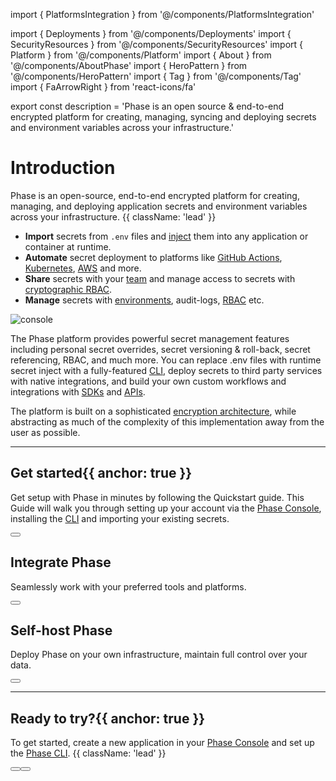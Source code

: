 import { PlatformsIntegration } from '@/components/PlatformsIntegration'

import { Deployments } from '@/components/Deployments'
import { SecurityResources } from '@/components/SecurityResources'
import { Platform } from '@/components/Platform'
import { About } from '@/components/AboutPhase'
import { HeroPattern } from '@/components/HeroPattern'
import { Tag } from '@/components/Tag'
import { FaArrowRight } from 'react-icons/fa'

export const description =
  'Phase is an open source & end-to-end encrypted platform for creating, managing, syncing and deploying secrets and environment variables across your infrastructure.'

<HeroPattern />


# Introduction

Phase is an open-source, end-to-end encrypted platform for creating, managing, and deploying application secrets and environment variables across your infrastructure. {{ className: 'lead' }}

- **Import** secrets from `.env` files and [inject](/quickstart#3-inject-secrets) them into any application or container at runtime.
- **Automate** secret deployment to platforms like [GitHub Actions](/integrations/platforms/github-actions), [Kubernetes](/integrations/platforms/kubernetes), [AWS](/integrations/platforms/aws-secrets-manager) and more.
- **Share** secrets with your [team](/console/users#add-users-to-an-organisation) and manage access to secrets with [cryptographic RBAC](/console/environments#manage-user-access).
- **Manage** secrets with [environments](/console/environments), audit-logs, [RBAC](/access-control) etc.

![console](/assets/images/console/console-ui.webp)


The Phase platform provides powerful secret management features including personal secret overrides, secret versioning & roll-back, secret referencing, RBAC, and much more.
You can replace .env files with runtime secret inject with a fully-featured [CLI](/cli), deploy secrets to third party services with native integrations, and build your own custom workflows and integrations with [SDKs](/sdks) and [APIs](/public-api). 



The platform is built on a sophisticated [encryption architecture](/security/architecture), while abstracting as much of the complexity of this implementation away from the user as possible. 


---

## Get started{{ anchor: true }}

Get setup with Phase in minutes by following the Quickstart guide. This Guide will walk you through setting up your account via the [Phase Console](/#phase-console), installing the [CLI](/#phase-cli) and importing your existing secrets.

<div className="not-prose mb-16 mt-6 flex gap-3">
  <Button href="/quickstart" arrow="right" children="Quickstart" />
</div>

<About />

<Platform />

## Integrate Phase

Seamlessly work with your preferred tools and platforms.

<PlatformsIntegration />

<div className="not-prose">
  <Button
    href="integrations/platforms/docker"
    variant="text"
    arrow="right"
    children="Explore Platforms Integrations"
  />
</div>

## Self-host Phase

Deploy Phase on your own infrastructure, maintain full control over your data.

<Deployments />

<div className="not-prose">
  <Button
    href="/self-hosting"
    variant="text"
    arrow="right"
    children="Explore Deployment Options"
  />
</div>

---

## Ready to try?{{ anchor: true }}

To get started, create a new application in your [Phase Console](https://console.phase.dev) and set up the [Phase CLI](/cli/usage). {{ className: 'lead' }}

<div className="not-prose mb-16 mt-6 flex gap-3">
  <Button href="/quickstart" arrow="right" children="Quickstart" />
  <Button
    href="/integrations"
    variant="outline"
    children="Explore Integrations"
  />
</div>
